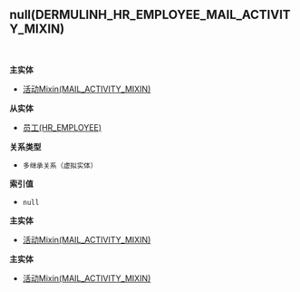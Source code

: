 ## null(DERMULINH_HR_EMPLOYEE_MAIL_ACTIVITY_MIXIN) <!-- {docsify-ignore-all} -->



<br>
<p class="panel-title"><b>主实体</b></p>

* [活动Mixin(MAIL_ACTIVITY_MIXIN)](module/mail/mail_activity_mixin)

<p class="panel-title"><b>从实体</b></p>

* [员工(HR_EMPLOYEE)](module/hr/hr_employee)

<p class="panel-title"><b>关系类型</b></p>

* `多继承关系（虚拟实体）`

<p class="panel-title"><b>索引值</b></p>

* `null`

<p class="panel-title"><b>主实体</b></p>

* [活动Mixin(MAIL_ACTIVITY_MIXIN)](module/mail/mail_activity_mixin)
<p class="panel-title"><b>主实体</b></p>

* [活动Mixin(MAIL_ACTIVITY_MIXIN)](module/mail/mail_activity_mixin)